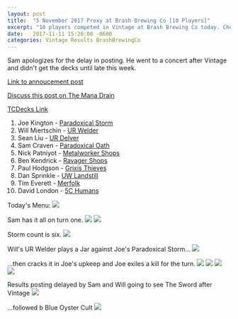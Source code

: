 ```yaml
---
layout: post
title:  "5 November 2017 Proxy at Brash Brewing Co [10 Players]"
excerpt: "10 players competed in Vintage at Brash Brewing Co today. Check out the results!"
date:   2017-11-11 15:20:00 -0600
categories: Vintage Results BrashBrewingCo
---
```


Sam apologizes for the delay in posting. He went to a concert after Vintage and didn't get the decks until late this week.

[Link to annoucement post](http://themanadrain.com/topic/1574/11-5-17-houston-tx-100-proxy-vintage-brash-brewing-co)

[Discuss this post on The Mana Drain](http://themanadrain.com/topic/1594/5-november-2017-proxy-vintage-brash-brewing-co-10-players)


[TCDecks Link](http://www.tcdecks.net/deck.php?id=25532)

1. Joe Kington - [Paradoxical Storm](https://images.lonestarlhurgoyfs.com/2017/11/05/deck-1.jpg)
2. Will Miertschin - [UR Welder](https://images.lonestarlhurgoyfs.com/2017/11/05/deck-2.jpg)
3. Sean Liu - [UR Delver](https://images.lonestarlhurgoyfs.com/2017/11/05/deck-3.jpg)
4. Sam Craven - [Paradoxical Oath](https://images.lonestarlhurgoyfs.com/2017/11/05/deck-4.jpg)
5. Nick Patniyot - [Metalworker Shops](https://images.lonestarlhurgoyfs.com/2017/11/05/deck-5.jpg)
6. Ben Kendrick - [Ravager Shops](https://images.lonestarlhurgoyfs.com/2017/11/05/deck-6.jpg)
7. Paul Hodgson - [Grixis Thieves](https://images.lonestarlhurgoyfs.com/2017/11/05/deck-7.jpg)
8. Dan Sprinkle - [UW Landstill](https://images.lonestarlhurgoyfs.com/2017/11/05/deck-8.jpg)
9. Tim Everett - [Merfolk](https://images.lonestarlhurgoyfs.com/2017/11/05/deck-9.jpg)
10. David London - [5C Humans](https://images.lonestarlhurgoyfs.com/2017/11/05/deck-10.jpg)

Today's Menu:
![](https://images.lonestarlhurgoyfs.com/2017/11/05/1.jpg)

Sam has it all on turn one.
![](https://images.lonestarlhurgoyfs.com/2017/11/05/2.jpg)
![](https://images.lonestarlhurgoyfs.com/2017/11/05/3.jpg)

Storm count is six.
![](https://images.lonestarlhurgoyfs.com/2017/11/05/4.jpg)

Will's UR Welder plays a Jar against Joe's Paradoxical Storm...
![](https://images.lonestarlhurgoyfs.com/2017/11/05/5.jpg)

...then cracks it in Joe's upkeep and Joe exiles a kill for the turn.
![](https://images.lonestarlhurgoyfs.com/2017/11/05/6.jpg)
![](https://images.lonestarlhurgoyfs.com/2017/11/05/7.jpg)
![](https://images.lonestarlhurgoyfs.com/2017/11/05/8.jpg)
![](https://images.lonestarlhurgoyfs.com/2017/11/05/9.jpg)

Results posting delayed by Sam and Will going to see The Sword after Vintage
![](https://images.lonestarlhurgoyfs.com/2017/11/05/10.jpg)

...followed b Blue Oyster Cult
![](https://images.lonestarlhurgoyfs.com/2017/11/05/11.jpg)